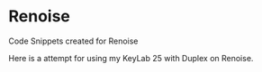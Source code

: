 # Renoise
Code Snippets created for Renoise

Here is a attempt for using my KeyLab 25 with Duplex on Renoise.
